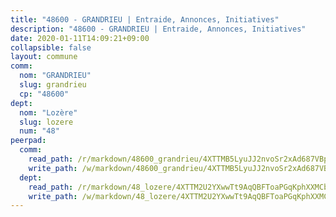 ```yaml
---
title: "48600 - GRANDRIEU | Entraide, Annonces, Initiatives"
description: "48600 - GRANDRIEU | Entraide, Annonces, Initiatives"
date: 2020-01-11T14:09:21+09:00
collapsible: false
layout: commune
comm:
  nom: "GRANDRIEU"
  slug: grandrieu
  cp: "48600"
dept:
  nom: "Lozère"
  slug: lozere
  num: "48"
peerpad:
  comm:
    read_path: /r/markdown/48600_grandrieu/4XTTMB5LyuJJ2nvoSr2xAd687VBptQZZvEQNb1Jd6Fx4cUTJx
    write_path: /w/markdown/48600_grandrieu/4XTTMB5LyuJJ2nvoSr2xAd687VBptQZZvEQNb1Jd6Fx4cUTJx-K3TgTmyLzSDzzwUHXwZFC8f9yV98UY2FifGXzPgrEBfbWHJvXVmbjbsUiWT6Ho24Xg9VhuHVz5WwjsYuJgUDRpTyMUAii6kYUE5nS6j6m1SVKFLGKv6z1fMcZdRPvusXEv8Lpw7e
  dept:
    read_path: /r/markdown/48_lozere/4XTTM2U2YXwwTt9AqQBFToaPGqKphXXMCbRQJd3ieCWApZKhp
    write_path: /w/markdown/48_lozere/4XTTM2U2YXwwTt9AqQBFToaPGqKphXXMCbRQJd3ieCWApZKhp-K3TgU8LFw2VbEvF8YT63nrQb5nBCHp3LkChLkTGaYr9v91U6euBJvc2gC6ZE26iQLtBcf6bgLU5YQs5jKcnyLY5qYAH3MFy4H4ZDybCAkb97J6HGTY7nKmFopGDHEk7j5murpeJa
---
```


